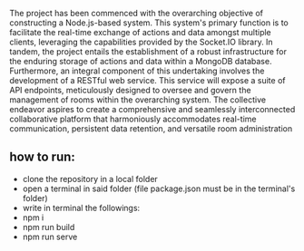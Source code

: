 The project has been commenced with the overarching objective of constructing a Node.js-based system. This system's primary function is to facilitate the real-time exchange of actions and data amongst multiple clients, leveraging the capabilities provided by the Socket.IO library. In tandem, the project entails the establishment of a robust infrastructure for the enduring storage of actions and data within a MongoDB database. Furthermore, an integral component of this undertaking involves the development of a RESTful web service. This service will expose a suite of API endpoints, meticulously designed to oversee and govern the management of rooms within the overarching system. The collective endeavor aspires to create a comprehensive and seamlessly interconnected collaborative platform that harmoniously accommodates real-time communication, persistent data retention, and versatile room administration


## how to run:
- clone the repository in a local folder
- open a terminal in said folder (file package.json must be in the terminal's folder)
- write in terminal the followings:
- npm i
- npm run build
- npm run serve